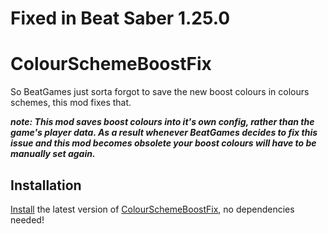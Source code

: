 # Fixed in Beat Saber 1.25.0

# ColourSchemeBoostFix
So BeatGames just sorta forgot to save the new boost colours in colours schemes, this mod fixes that.

***note: This mod saves boost colours into it's own config, rather than the game's player data. As a result whenever BeatGames decides to fix this issue and this mod becomes obsolete your boost colours will have to be manually set again.***

## Installation
[Install](https://bsmg.wiki/pc-modding.html#install-mods) the latest version of [ColourSchemeBoostFix](https://github.com/Sirspam/ColourSchemeBoostFix/releases/latest), no dependencies needed!
